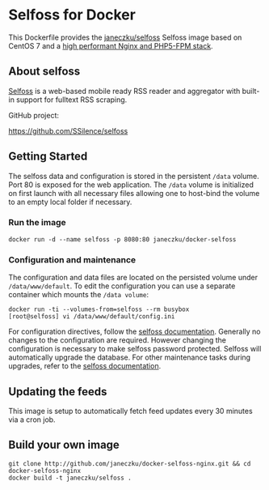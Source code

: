 # Selfoss for Docker

This Dockerfile provides the [janeczku/selfoss](https://registry.hub.docker.com/u/janeczku/selfoss/) Selfoss image based on CentOS 7 and a [high performant Nginx and PHP5-FPM stack](https://github.com/million12/docker-nginx-php).

## About selfoss

[Selfoss](http://selfoss.aditu.de/) is a web-based mobile ready RSS reader and aggregator with built-in support for fulltext RSS scraping.

GitHub project:

https://github.com/SSilence/selfoss

## Getting Started

The selfoss data and configuration is stored in the persistent `/data` volume. Port 80 is exposed for the web application.
The `/data` volume is initialized on first launch with all necessary files allowing one to host-bind the volume to an empty local folder if necessary.

### Run the image

    docker run -d --name selfoss -p 8080:80 janeczku/docker-selfoss

### Configuration and maintenance

The configuration and data files are located on the persisted volume under `/data/www/default`. To edit the configuration you can use a separate container which mounts the `/data volume`:

	docker run -ti --volumes-from=selfoss --rm busybox
	[root@selfoss] vi /data/www/default/config.ini
	
For configuration directives, follow the [selfoss documentation](http://selfoss.aditu.de/#documentation). Generally no changes to the configuration are required. However changing the configuration is necessary to make selfoss password protected.
Selfoss will automatically upgrade the database. For other maintenance tasks during upgrades, refer to the [selfoss documentation](http://selfoss.aditu.de/#documentation).

## Updating the feeds

This image is setup to automatically fetch feed updates every 30 minutes via a cron job.

## Build your own image

    git clone http://github.com/janeczku/docker-selfoss-nginx.git && cd docker-selfoss-nginx
    docker build -t janeczku/selfoss .
